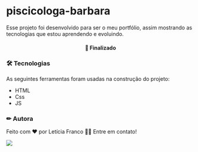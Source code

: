 # piscicologa-barbara

 Esse projeto foi desenvolvido para ser o meu portfólio, assim mostrando as tecnologias que estou aprendendo e evoluindo. 

<h4 align="center"> 
🚀 Finalizado
</h4>

### 🛠 Tecnologias

As seguintes ferramentas foram usadas na construção do projeto:
- HTML
- Css
- JS

### ✏ Autora

Feito com ❤️ por Letícia Franco 👋🏽 Entre em contato!

 [<img src="https://img.shields.io/badge/linkedin-%230077B5.svg?&style=for-the-badge&logo=linkedin&logoColor=white" />](https://www.linkedin.com/in/leticiafrnc//) 
